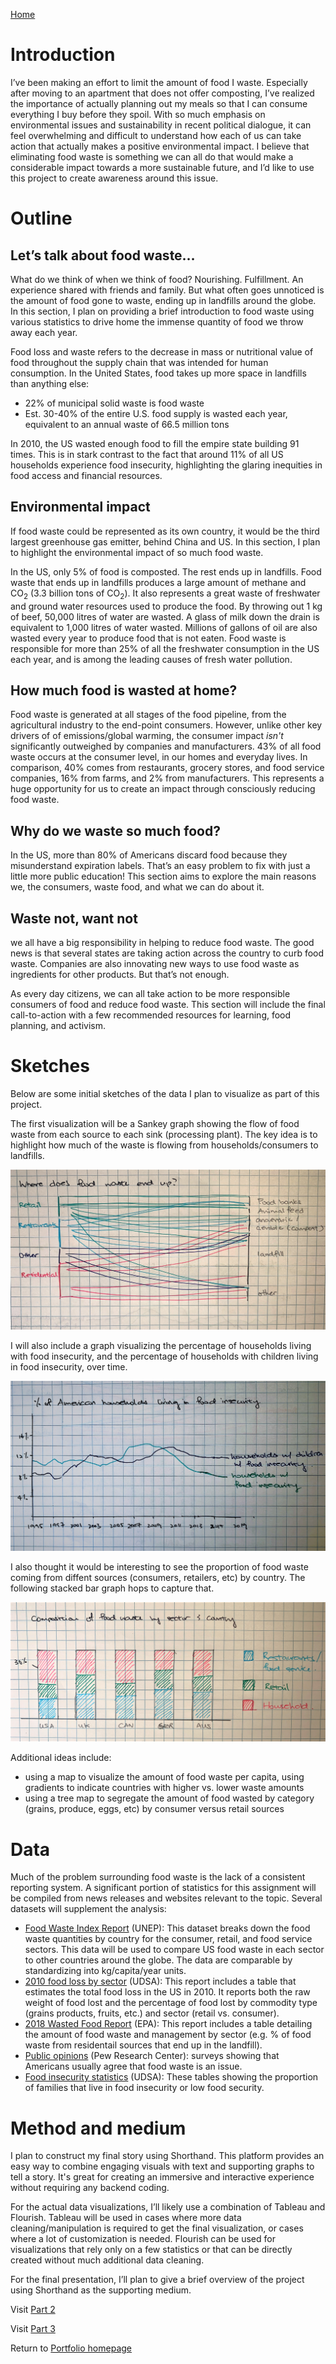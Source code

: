 [Home](/README.md)

# Introduction

I’ve been making an effort to limit the amount of food I waste. Especially after moving to an apartment that does not offer composting, I’ve realized the importance of actually planning out my meals so that I can consume everything I buy before they spoil. With so much emphasis on environmental issues and sustainability in recent political dialogue, it can feel overwhelming and difficult to understand how each of us can take action that actually makes a positive environmental impact. I believe that eliminating food waste is something we can all do that would make a considerable impact towards a more sustainable future, and I’d like to use this project to create awareness around this issue. 

# Outline
## Let’s talk about food waste… 

What do we think of when we think of food? Nourishing. Fulfillment. An experience shared with friends and family. But what often goes unnoticed is the amount of food gone to waste, ending up in landfills around the globe. In this section, I plan on providing a brief introduction to food waste using various statistics to drive home the immense quantity of food we throw away each year. 

Food loss and waste refers to the decrease in mass or nutritional value of food throughout the supply chain that was intended for human consumption.  In the United States, food takes up more space in landfills than anything else: 
-	22% of municipal solid waste is food waste
-	Est. 30-40% of the entire U.S. food supply is wasted each year, equivalent to an annual waste of 66.5 million tons

In 2010, the US wasted enough food to fill the empire state building 91 times. This is in stark contrast to the fact that around 11% of all US households experience food insecurity, highlighting the glaring inequities in food access and financial resources. 

## Environmental impact

If food waste could be represented as its own country, it would be the third largest greenhouse gas emitter, behind China and US.  In this section, I plan to highlight the environmental impact of so much food waste.

In the US, only 5% of food is composted. The rest ends up in landfills. Food waste that ends up in landfills produces a large amount of methane and CO<sub>2</sub> (3.3 billion tons of CO<sub>2</sub>). It also represents a great waste of freshwater and ground water resources used to produce the food. By throwing out 1 kg of beef, 50,000 litres of water are wasted. A glass of milk down the drain is equivalent to 1,000 litres of water wasted. Millions of gallons of oil are also wasted every year to produce food that is not eaten.  Food waste is responsible for more than 25% of all the freshwater consumption in the US each year, and is among the leading causes of fresh water pollution. 

## How much food is wasted at home? 

Food waste is generated at all stages of the food pipeline, from the agricultural industry to the end-point consumers. However, unlike other key drivers of of emissions/global warming, the consumer impact *isn't* significantly outweighed by companies and manufacturers. 43% of all food waste occurs at the consumer level, in our homes and everyday lives. In comparison, 40% comes from restaurants, grocery stores, and food service companies, 16% from farms, and 2% from manufacturers. This represents a huge opportunity for us to create an impact through consciously reducing food waste. 

## Why do we waste so much food? 

In the US, more than 80% of Americans discard food because they misunderstand expiration labels.  That’s an easy problem to fix with just a little more public education! This section aims to explore the main reasons we, the consumers, waste food, and what we can do about it. 

## Waste not, want not

we all have a big responsibility in helping to reduce food waste. The good news is that several states are taking action across the country to curb food waste. Companies are also innovating new ways to use food waste as ingredients for other products. But that’s not enough.

As every day citizens, we can all take action to be more responsible consumers of food and reduce food waste. This section will include the final call-to-action with a few recommended resources for learning, food planning, and activism.  

# Sketches

Below are some initial sketches of the data I plan to visualize as part of this project.

The first visualization will be a Sankey graph showing the flow of food waste from each source to each sink (processing plant). The key idea is to highlight how much of the waste is flowing from households/consumers to landfills.

![Sankey](/final_project/sankey_sketch.jpg)

I will also include a graph visualizing the percentage of households living with food insecurity, and the percentage of households with children living in food insecurity, over time.

![insecurity](/final_project/insecurity_sketch.jpg)

I also thought it would be interesting to see the proportion of food waste coming from diffent sources (consumers, retailers, etc) by country. The following stacked bar graph hops to capture that. 

![waste_source](/final_project/waste_country_sketch.jpg)

Additional ideas include:
- using a map to visualize the amount of food waste per capita, using gradients to indicate countries with higher vs. lower waste amounts
- using a tree map to segregate the amount of food wasted by category (grains, produce, eggs, etc) by consumer versus retail sources 

# Data

Much of the problem surrounding food waste is the lack of a consistent reporting system. A significant portion of statistics for this assignment will be compiled from news releases and websites relevant to the topic. Several datasets will supplement the analysis: 

-	[Food Waste Index Report](https://www.unep.org/resources/report/unep-food-waste-index-report-2021) (UNEP): This dataset breaks down the food waste quantities by country for the consumer, retail, and food service sectors. This data will be used to compare US food waste in each sector to other countries around the globe. The data are comparable by standardizing into kg/capita/year units. 
- [2010 food loss by sector](https://www.ers.usda.gov/data-products/food-availability-per-capita-data-system/loss-adjusted-food-availability-documentation/) (UDSA): This report includes a table that estimates the total food loss in the US in 2010. It reports both the raw weight of food lost and the percentage of food lost by commodity type (grains products, fruits, etc.) and sector (retail vs. consumer). 
- [2018 Wasted Food Report](https://www.epa.gov/facts-and-figures-about-materials-waste-and-recycling/food-material-specific-data) (EPA): This report includes a table detailing the amount of food waste and management by sector (e.g. % of food waste from residentail sources that end up in the landfill).
-	[Public opinions](https://www.pewresearch.org/fact-tank/2019/12/19/americans-say-theyre-changing-behaviors-to-help-the-environment-but-is-it-making-a-difference/) (Pew Research Center): surveys showing that Americans usually agree that food waste is an issue.
-	[Food insecurity statistics](https://www.ers.usda.gov/topics/food-nutrition-assistance/food-security-in-the-us/key-statistics-graphics.aspx) (UDSA): These tables showing the proportion of families that live in food insecurity or low food security.

# Method and medium

I plan to construct my final story using Shorthand. This platform provides an easy way to combine engaging visuals with text and supporting graphs to tell a story. It's great for creating an immersive and interactive experience without requiring any backend coding.

For the actual data visualizations, I’ll likely use a combination of Tableau and Flourish. Tableau will be used in cases where more data cleaning/manipulation is required to get the final visualization, or cases where a lot of customization is needed. Flourish can be used for visualizations that rely only on a few statistics or that can be directly created without much additional data cleaning. 

For the final presentation, I’ll plan to give a brief overview of the project using Shorthand as the supporting medium. 


Visit [Part 2](/final_project_part_2.md)

Visit [Part 3](/final_project_part_3.md)

Return to [Portfolio homepage](/README.md)

